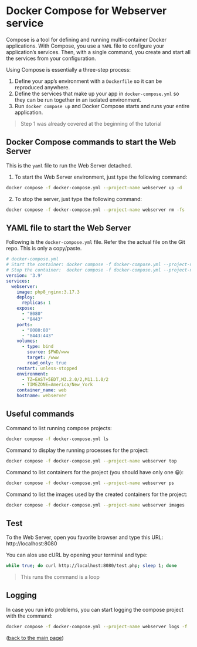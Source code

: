 # Docker Compose for Webserver service
Compose is a tool for defining and running multi-container Docker applications. With Compose, you use a `YAML` file to configure your application’s services. Then, with a single command, you create and start all the services from your configuration.

Using Compose is essentially a three-step process:

1. Define your app’s environment with a `Dockerfile` so it can be reproduced anywhere.
2. Define the services that make up your app in `docker-compose.yml` so they can be run together in an isolated environment.
3. Run `docker compose up` and Docker Compose starts and runs your entire application.

>Step 1 was already covered at the beginning of the tutorial

## Docker Compose commands to start the Web Server
This is the `yaml` file to run the Web Server detached.

1. To start the Web Server environment, just type the following command:

```sh
docker compose -f docker-compose.yml --project-name webserver up -d
```

2. To stop the server, just type the following command:

```sh
docker compose -f docker-compose.yml --project-name webserver rm -fs
```

## YAML file to start the Web Server
Following is the `docker-compose.yml` file. Refer the the actual file on the Git repo. This is only a copy/paste.

```yaml
# docker-compose.yml
# Start the container: docker compose -f docker-compose.yml --project-name webserver up -d
# Stop the container:  docker compose -f docker-compose.yml --project-name webserver rm -fs
version: '3.9'
services:
  webserver:
    image: php8_nginx:3.17.3
    deploy:
      replicas: 1
    expose:
      - "8080"
      - "8443"
    ports:
      - "8080:80"
      - "8443:443"
    volumes:
      - type: bind
        source: $PWD/www
        target: /www
        read_only: true
    restart: unless-stopped
    environment:
      - TZ=EAST+5EDT,M3.2.0/2,M11.1.0/2
      - TIMEZONE=America/New_York
    container_name: web
    hostname: webserver
```

## Useful commands
Command to list running compose projects:
```sh
docker compose -f docker-compose.yml ls
```

Command to display the running processes for the project:
```sh
docker compose -f docker-compose.yml --project-name webserver top
```

Command to list containers for the project (you should have only one 😀):
```sh
docker compose -f docker-compose.yml --project-name webserver ps
```

Command to list the images used by the created containers for the project:
```sh
docker compose -f docker-compose.yml --project-name webserver images
```

## Test
To the Web Server, open you favorite browser and type this URL: http://localhost:8080

You can alos use cURL by opening your terminal and type:
```sh
while true; do curl http://localhost:8080/test.php; sleep 1; done
```
>This runs the command is a loop

## Logging
In case you run into problems, you can start logging the compose project with the command:
```sh
docker compose -f docker-compose.yml --project-name webserver logs -f
```

<p align="left">(<a href="README.md">back to the main page</a>)</p>
